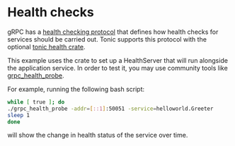 # Health checks

gRPC has a [health checking protocol](https://github.com/grpc/grpc/blob/master/doc/health-checking.md) that defines how health checks for services should be carried out. Tonic supports this protocol with the optional [tonic health crate](https://docs.rs/tonic-health).

This example uses the crate to set up a HealthServer that will run alongside the application service. In order to test it, you may use community tools like [grpc_health_probe](https://github.com/grpc-ecosystem/grpc-health-probe).

For example, running the following bash script:

```bash
while [ true ]; do
./grpc_health_probe -addr=[::1]:50051 -service=helloworld.Greeter
sleep 1
done
```

will show the change in health status of the service over time.